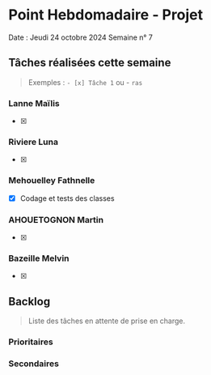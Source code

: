 # Point Hebdomadaire - Projet

Date : Jeudi 24 octobre 2024
Semaine n° 7

## Tâches réalisées cette semaine

> Exemples : `- [x] Tâche 1` ou - `ras`

### Lanne Maïlis
- [X] 

### Riviere Luna
- [X] 

### Mehouelley Fathnelle
- [X] Codage et tests des classes 
### AHOUETOGNON Martin
- [X] 
### Bazeille Melvin

- [X] 

## Backlog

> Liste des tâches en attente de prise en charge.


### Prioritaires


### Secondaires
